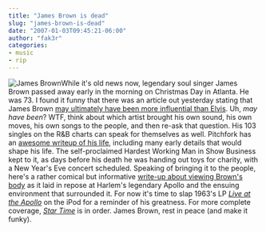 ```yaml
---
title: "James Brown is dead"
slug: "james-brown-is-dead"
date: "2007-01-03T09:45:21-06:00"
author: "fak3r"
categories:
- music
- rip
---
```


![James Brown](http://fak3r.com/wp-content/uploads/2007/01/jb3.jpg)While it's old news now, legendary soul singer James Brown passed away early in the morning on Christmas Day in Atlanta. He was 73.  I found it funny that there was an article out yesterday stating that James Brown [may ultimately have been more influential than Elvis](http://www.mercurynews.com/mld/mercurynews/entertainment/music/16365942.htm).  Uh, *may have been*?  WTF, think about which artist brought his own sound, his own moves, his own songs to the people, and then re-ask that question.  His 103 singles on the R&B charts can speak for themselves as well.   Pitchfork has an [awesome writeup of his life](http://www.pitchforkmedia.com/article/feature/40233/James_Brown_19332006), including many early details that would shape his life.  The self-proclaimed Hardest Working Man in Show Business kept to it, as days before his death he was handing out toys for charity, with a New Year's Eve concert scheduled.  Speaking of bringing it to the people, here's a rather comical but informative [write-up about viewing Brown's body](http://www.prefixmag.com/blog/prefix/2006/12/29/james-browns-viewing-at-the-apollo/) as it laid in repose at Harlem's legendary Apollo and the ensuing environment that surrounded it.  For now it's time to slap 1963's LP _[Live at the Apollo](http://www.amazon.com/exec/obidos/ASIN/B000001FWQ/$%7B0%7D)_ on the iPod for a reminder of his greatness.  For more complete coverage, _[Star Time](http://en.wikipedia.org/wiki/Star_Time)_ is in order.  James Brown, rest in peace (and make it funky).
